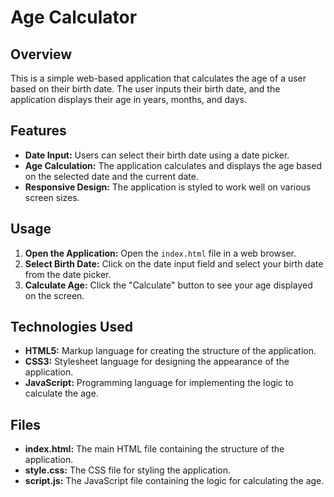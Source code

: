 # Age Calculator

## Overview
This is a simple web-based application that calculates the age of a user based on their birth date. The user inputs their birth date, and the application displays their age in years, months, and days.

## Features
- **Date Input:** Users can select their birth date using a date picker.
- **Age Calculation:** The application calculates and displays the age based on the selected date and the current date.
- **Responsive Design:** The application is styled to work well on various screen sizes.

## Usage
1. **Open the Application:** Open the `index.html` file in a web browser.
2. **Select Birth Date:** Click on the date input field and select your birth date from the date picker.
3. **Calculate Age:** Click the "Calculate" button to see your age displayed on the screen.

## Technologies Used
- **HTML5:** Markup language for creating the structure of the application.
- **CSS3:** Stylesheet language for designing the appearance of the application.
- **JavaScript:** Programming language for implementing the logic to calculate the age.

## Files
- **index.html:** The main HTML file containing the structure of the application.
- **style.css:** The CSS file for styling the application.
- **script.js:** The JavaScript file containing the logic for calculating the age.

